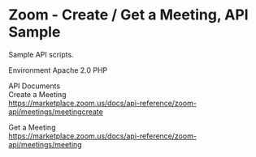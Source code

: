 # Zoom - Create / Get a Meeting, API Sample

Sample API scripts.

Environment
 Apache 2.0
 PHP

API Documents<br>
 Create a Meeting<br>
 https://marketplace.zoom.us/docs/api-reference/zoom-api/meetings/meetingcreate

 Get a Meeting<br>
 https://marketplace.zoom.us/docs/api-reference/zoom-api/meetings/meeting
